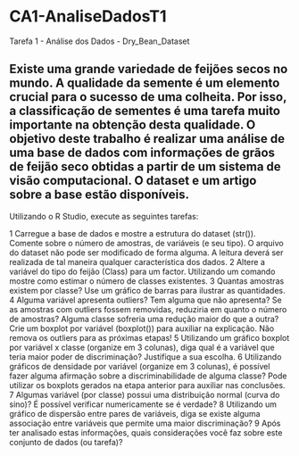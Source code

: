 # CA1-AnaliseDadosT1
Tarefa 1 - Análise dos Dados - Dry_Bean_Dataset

## Existe uma grande variedade de feijões secos no mundo. A qualidade da semente é um elemento crucial para o sucesso de uma colheita. Por isso, a classificação de sementes é uma tarefa muito importante na obtenção desta qualidade.  O objetivo deste trabalho é realizar uma análise de uma base de dados com informações de grãos de feijão seco obtidas a partir de um sistema de visão computacional. O dataset e um artigo sobre a base estão disponíveis.

Utilizando o R Studio, execute as seguintes tarefas:

1 Carregue a base de dados e mostre a estrutura do dataset (str()). Comente sobre o número de amostras, de variáveis (e seu tipo). O arquivo do dataset não pode ser modificado de forma alguma. A leitura deverá ser realizada de tal maneira qualquer característica dos dados. 
2 Altere a variável do tipo do feijão (Class) para um factor. Utilizando um comando mostre como estimar o número de classes existentes. 
3 Quantas amostras existem por classe? Use um gráfico de barras para ilustrar as quantidades.
4 Alguma variável apresenta outliers? Tem alguma que não apresenta? Se as amostras  com outliers fossem removidas, reduziria em quanto o número de amostras? Alguma classe sofreria uma redução maior do que a outra? Crie um boxplot por variável (boxplot()) para auxiliar na explicação. Não remova os outliers para as próximas etapas!
5 Utilizando um gráfico boxplot por variável x classe (organize em 3 colunas), diga qual é a variável que teria maior poder de discriminação? Justifique a sua escolha. 
6 Utilizando gráficos de densidade  por variável (organize em 3 colunas), é possível fazer alguma afirmação sobre a discriminabilidade de alguma classe? Pode utilizar os boxplots gerados na etapa anterior para auxiliar nas conclusões. 
7 Algumas variável (por classe) possui uma distribuição normal (curva do sino)? É possível verificar numericamente se é verdade? 
8 Utilizando um gráfico de dispersão entre pares de variáveis, diga se existe alguma associação entre variáveis que permite uma maior discriminação?
9 Após ter analisado estas informações, quais considerações você faz sobre este conjunto de dados (ou tarefa)?
